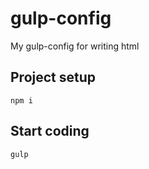# gulp-config
My gulp-config for writing html

## Project setup
```
npm i
```

## Start coding
```
gulp
```
